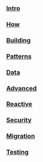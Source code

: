 ### [Intro](./microservice/intro)
### [How](./microservice/how)
### [Building](./microservice/build)
### [Patterns](./microservice/patterns)
### [Data](./microservice/data)
### [Advanced](./microservice/advanced-topics)
### [Reactive](./microservice/reactive)
### [Security](./microservice/security)
### [Migration](./microservice/migration)
### [Testing](./microservice/testing)


